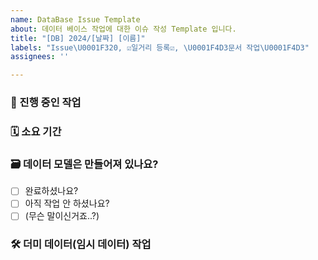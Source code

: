 ```yaml
---
name: DataBase Issue Template
about: 데이터 베이스 작업에 대한 이슈 작성 Template 입니다.
title: "[DB] 2024/[날짜] [이름]"
labels: "Issue\U0001F320, ☑️일거리 등록☑️, \U0001F4D3문서 작업\U0001F4D3"
assignees: ''

---
```


### 📄  진행 중인 작업
<!-- 어떤 작업을 중이신가요? -->

### 🗓️ 소요 기간
<!-- 예상 작업 기간은 언제인가요? -->

### 🗃️ 데이터 모델은 만들어져 있나요?
<!--  데이터 모델은 만드셨나요? -->

- [ ] 완료하셨나요? 
- [ ] 아직 작업 안 하셨나요?
- [ ] (무슨 말이신거죠..?)

### 🛠️ 더미 데이터(임시 데이터) 작업
<!-- 더미 데이터는 있나요? -->
